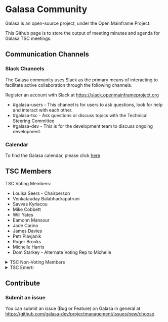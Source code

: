 # Galasa Community

Galasa is an open-source project, under the Open Mainframe Project.

This Github page is to store the output of meeting minutes and agenda for Galasa TSC meetings.

## Communication Channels

### Slack Channels

The Galasa community uses Slack as the primary means of interacting to facilitate active collaboration through the following channels.

Register an account with Slack at https://slack.openmainframeproject.org

* \#galasa-users - This channel is for users to ask questions, look for help and interact with each other.
* \#galasa-tsc - Ask questions or discuss topics with the Technical Steering Committee
* \#galasa-dev - This is for the development team to discuss ongoing development.

### Calendar

To find the Galasa calendar, please click [here](https://lists.openmainframeproject.org/g/galasa-discussion/calendar)

## TSC Members

TSC Voting Members:
- Louisa Seers - Chairperson
- Venkatauday Balabhadrapatruni
- Savvas Kyriacou
- Mike Cobbett
- Will Yates
- Eamonn Mansour
- Jade Carino
- James Davies
- Petr Plavjanik
- Roger Brooks
- Michelle Harris
- Dom Starkey - Alternate Voting Rep to Michelle

<details>
  <summary>TSC Non-Voting Members</summary>
  Fiona Ampofo, Holly Hunt, Caroline McNamara
</details>

<details>
  <summary>TSC Emerti</summary>
- Dharmendra Mahanty
</details>

## Contribute

### Submit an issue

You can submit an issue (Bug or Feature) on Galasa in general at https://github.com/galasa-dev/projectmanagement/issues/new/choose.
